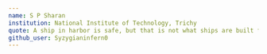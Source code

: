 ```yaml
---
name: S P Sharan
institution: National Institute of Technology, Trichy
quote: A ship in harbor is safe, but that is not what ships are built for.
github_user: Syzygianinfern0
---
```

